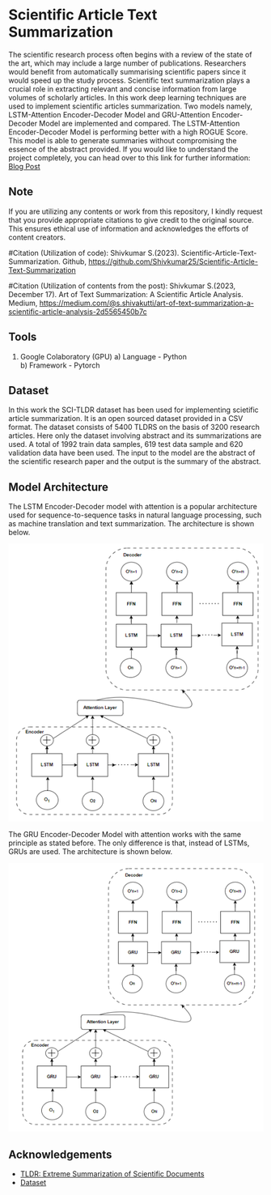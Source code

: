 
# Scientific Article Text Summarization

The scientific research process often begins with a
review of the state of the art, which may include a large number
of publications. Researchers would benefit from automatically
summarising scientific papers since it would speed up the study
process. Scientific text summarization plays a crucial role in
extracting relevant and concise information from large volumes
of scholarly articles. In this work deep learning techniques
are used to implement scientific articles summarization. Two
models namely, LSTM-Attention Encoder-Decoder Model and
GRU-Attention Encoder-Decoder Model are implemented and
compared. The LSTM-Attention Encoder-Decoder Model is performing better with a high ROGUE Score. This model is able
to generate summaries without compromising the essence of the
abstract provided. If you would like to understand the project completely, you can head over to this link for further information: [Blog Post](https://medium.com/@s.shivakutti/art-of-text-summarization-a-scientific-article-analysis-2d5565450b7c)

## Note
If you are utilizing any contents or work from this repository, I kindly request that you provide appropriate citations to give credit to the original source. This ensures ethical use of information and acknowledges the efforts of content creators.

#Citation (Utilization of code):
Shivkumar S.(2023). Scientific-Article-Text-Summarization. Github, https://github.com/Shivkumar25/Scientific-Article-Text-Summarization

#Citation (Utilization of contents from the post):
Shivkumar S.(2023, December 17). Art of Text Summarization: A Scientific Article Analysis. Medium, https://medium.com/@s.shivakutti/art-of-text-summarization-a-scientific-article-analysis-2d5565450b7c

## Tools
1) Google Colaboratory (GPU)
a) Language - Python   
b) Framework - Pytorch

## Dataset

In this work the SCI-TLDR dataset has been used for implementing scietific article summarization. It is an open sourced dataset provided in a CSV format. The dataset consists of 5400 TLDRS on the basis of 3200 research articles. Here only the dataset involving abstract and its summarizations are used. A total of 1992 train data samples, 619 test data sample and 620 validation data have been used. The input to the model are the abstract of the scientific research paper and the output is the summary of the abstract.

## Model Architecture

The LSTM Encoder-Decoder model with attention is a popular architecture used for sequence-to-sequence tasks in natural language
processing, such as machine translation and text summarization. The architecture is shown below.

![LSTM ENCODER-DECODER](LSTM_MODEL.PNG)

The GRU Encoder-Decoder Model with attention works with the same principle as stated before. The only difference is that, instead of
LSTMs, GRUs are used. The architecture is shown below.

![GRU ENCODER-DECODER](GRU_MODEL.PNG)

## Acknowledgements

 - [TLDR: Extreme Summarization of Scientific Documents](https://arxiv.org/abs/2004.15011)
 - [Dataset](https://github.com/allenai/scitldr)


